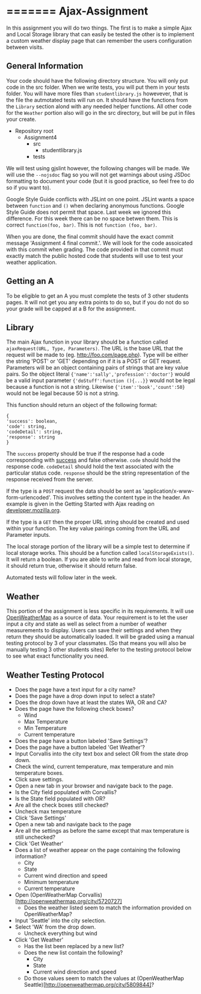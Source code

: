 =======
Ajax-Assignment
===============
In this assignment you will do two things. The first is to make a simple Ajax and Local Storage library that can easily be tested the other is to implement a custom weather display page that can remember the users configuration between visits.

General Information
-------------------

Your code should have the following directory structure. You will only put code in the src folder. When we write tests, you will put them in your tests folder. You will have more files than `studentlibrary.js` howevever, that is the file the autmotated tests will run on. It should have the functions from the `Library` section alond with any needed helper functions. All other code for the `Weather` portion also will go in the src directory, but will be put in files your create.

- Repository root
  - Assignment4
    - src
      - studentlibrary.js
    - tests

We will test using gjslint however, the following changes will be made. We will use the `--nojsdoc` flag so you will not get warnings about using JSDoc formatting to document your code (but it is good practice, so feel free to do so if you want to).

Google Style Guide conflicts with JSLint on one point. JSLint wants a space between `function` and `()` when declaring anonymous functions. Google Style Guide does not permit that space. Last week we ignored this difference. For this week there can be no space betwen them. This is correct `function(foo, bar)`. This is not `function (foo, bar)`.

When you are done, the final commit should have the exact commit message 'Assignment 4 final commit.'. We will look for the code assoicated with this commit when grading. The code provided in that commit must exactly match the public hosted code that students will use to test your weather application.

Getting an A
------------
To be eligible to get an A you must complete the tests of 3 other students pages. It will not get you any extra points to do so, but if you do not do so your grade will be capped at a B for the assignment.

Library
-------
The main Ajax function in your library should be a function called `ajaxRequest(URL, Type, Parameters)`. The URL is the base URL that the request will be made to (eg. http://foo.com/page.php). Type will be either the string 'POST' or 'GET' depending on if it is a POST or GET request. Parameters will be an object containing pairs of strings that are key value pairs. So the object literal `{'name':'sally','profession':'doctor'}` would be a valid input parameter `{'doStuff':function (){...}}` would not be legal because a function is not a string. Likewise `{'item':'book','count':50}` would not be legal because 50 is not a string.

This function should return an object of the following format:
```
{
'success': boolean,
'code': string,
'codeDetail': string,
'response': string
}
```
The `success` property should be true if the response had a code corresponding with [success](http://en.wikipedia.org/wiki/List_of_HTTP_status_codes#2xx_Success) and false otherwise. `code` should hold the response code. `codeDetail` should hold the text associated with the particular status code. `response` should be the string representation of the response received from the server.

If the type is a `POST` request the data should be sent as 'application/x-www-form-urlencoded'. This involves setting the content type in the header. An example is given in the Getting Started with Ajax reading on [developer.mozilla.org](https://developer.mozilla.org/en-US/docs/AJAX/Getting_Started#Step_5_.E2.80.93_Working_with_data).

If the type is a `GET` then the proper URL string should be created and used within your function. The key value pairings coming from the URL and Parameter inputs.

The local storage portion of the library will be a simple test to determine if local storage works. This should be a function called `localStorageExists()`. It will return a boolean. If you are able to write and read from local storage, it should return true, otherwise it should return false.

Automated tests will follow later in the week.

Weather
-------
This portion of the assignment is less specific in its requirements. It will use [OpenWeatherMap](http://openweathermap.org/api) as a source of data. Your requirement is to let the user input a city and state as well as select from a number of weather measurements to display. Users can save their settings and when they return they should be automatically loaded. It will be graded using a manual testing protocol by 3 of your classmates. (So that means you will also be manually testing 3 other students sites) Refer to the testing protocol below to see what exact functionality you need.

Weather Testing Protocol
------------------------
- Does the page have a text input for a city name?
- Does the page have a drop down input to select a state?
- Does the drop down have at least the states WA, OR and CA?
- Does the page have the following check boxes?
  - Wind
  - Max Temperature
  - Min Temperature
  - Current temperature
- Does the page have a button labeled 'Save Settings'?
- Does the page have a button labeled 'Get Weather'?
- Input Corvallis into the city text box and select OR from the state drop down.
- Check the wind, current temperature, max temperature and min temperature boxes.
- Click save settings.
- Open a new tab in your browser and navigate back to the page.
- Is the City field populated with Corvallis?
- Is the State field populated with OR?
- Are all the check boxes still checked?
- Uncheck max temperature
- Click 'Save Settings'
- Open a new tab and navigate back to the page
- Are all the settings as before the same except that max temperature is still unchecked?
- Click 'Get Weather'
- Does a list of weather appear on the page containing the following information?
  - City
  - State
  - Current wind direction and speed
  - Minimum temperature
  - Current temperature
- Open (OpenWeatherMap Corvallis)[http://openweathermap.org/city/5720727]
  - Does the weather listed seem to match the information provided on OpenWeatherMap?
- Input 'Seattle' into the city selection.
- Select 'WA' from the drop down.
  - Uncheck everything but wind
- Click 'Get Weather'
  - Has the list been replaced by a new list?
  - Does the new list contain the following?
    - City
    - State
    - Current wind direction and speed
  - Do those values seem to match the values at (OpenWeatherMap Seattle)[http://openweathermap.org/city/5809844]?

